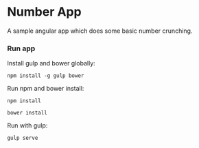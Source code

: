 # Number App

A sample angular app which does some basic number crunching.

### Run app

Install gulp and bower globally:
```
npm install -g gulp bower
```

Run npm and bower install:
```
npm install
```
```
bower install
```

Run with gulp:
```
gulp serve
```
